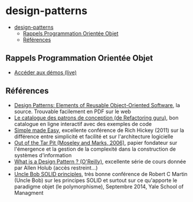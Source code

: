 # design-patterns

- [design-patterns](#design-patterns)
  - [Rappels Programmation Orientée Objet](#rappels-programmation-orientée-objet)
  - [Références](#références)


## Rappels Programmation Orientée Objet

- [Accéder aux démos (live)](./rappels-poo/demo-live/)

## Références

- [Design Patterns: Elements of Reusable Object-Oriented Software](https://www.oreilly.com/library/view/design-patterns-elements/0201633612/), la source. Trouvable facilement en PDF sur le web
- [Le catalogue des patrons de conception (de Refactoring guru)](https://refactoring.guru/fr/design-patterns/catalog), bon catalogue en ligne interactif avec des exemples de code
- [Simple made Easy](https://www.youtube.com/watch?v=LKtk3HCgTa8&t=2593s), excellente conférence de Rich Hickey (2011) sur la différence entre simplicité et facilité et sur l'architecture logicielle
- [Out of the Tar Pit (Moseley and Marks, 2006)](https://www.google.com/url?sa=t&rct=j&q=&esrc=s&source=web&cd=&ved=2ahUKEwipgJPbx5v6AhUR0oUKHXWoBFEQFnoECAoQAQ&url=http%3A%2F%2Fcurtclifton.net%2Fpapers%2FMoseleyMarks06a.pdf&usg=AOvVaw1JUvmj_G5AdyAvQ4fxEkfv), papier fondateur sur l'émergence et la gestion de la complexité dans la construction de systèmes d'information
- [What is a Design Pattern ? (O'Reilly)](https://learning.oreilly.com/videos/design-patterns-in/9781491935828/9781491935828-video226613/), excellente série de cours donnée par Allen Holub (accès restreint...)
- [Uncle Bob SOLID principles](https://www.youtube.com/watch?v=QHnLmvDxGTY), très bonne conférence de Robert C Martin (Uncle Bob) sur les principes SOLID et surtout sur ce qu'apporte le paradigme objet (le polymorphisme), Septembre 2014, Yale School of Managment